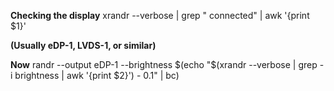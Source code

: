 <b>Checking the display</b>
xrandr --verbose | grep " connected" | awk '{print $1}'

<b>(Usually eDP-1, LVDS-1, or similar)</b>

<b>Now</b> 
randr --output eDP-1 --brightness $(echo "$(xrandr --verbose | grep -i brightness | awk '{print $2}') - 0.1" | bc)

